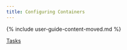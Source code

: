 ```yaml
---
title: Configuring Containers
---
```


{% include user-guide-content-moved.md %}

[Tasks](/docs/tasks/)
